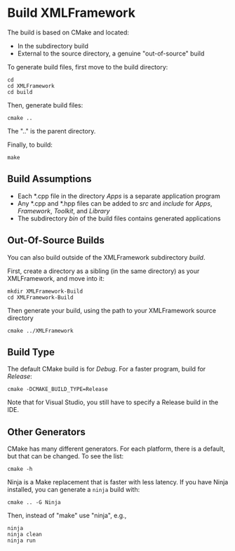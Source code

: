 # Build XMLFramework

The build is based on CMake and located:

* In the subdirectory build
* External to the source directory, a genuine "out-of-source" build

To generate build files, first move to the build directory:

```console
cd
cd XMLFramework
cd build
```

Then, generate build files:

```console
cmake ..
```

The ".." is the parent directory.

Finally, to build:

```console
make
```

## Build Assumptions

* Each *.cpp file in the directory *Apps* is a separate application program
* Any *.cpp and *.hpp files can be added to *src* and *include*
  for *Apps*, *Framework*, *Toolkit*, and *Library*
* The subdirectory *bin* of the build files contains generated applications

## Out-Of-Source Builds

You can also build outside of the XMLFramework subdirectory *build*.

First, create a directory as a sibling (in the same directory) as
your XMLFramework, and move into it:

```console
mkdir XMLFramework-Build
cd XMLFramework-Build
```

Then generate your build, using the path to your XMLFramework source directory

```console
cmake ../XMLFramework
```

## Build Type

The default CMake build is for *Debug*. For a faster program, build for *Release*:

```console
cmake -DCMAKE_BUILD_TYPE=Release
```

Note that for Visual Studio, you still have to specify a Release build in the IDE.

## Other Generators

CMake has many different generators. For each platform, there is
a default, but that can be changed. To see the list:

```console
cmake -h
```

Ninja is a Make replacement that is faster with less latency.
If you have Ninja installed, you can generate a `ninja` build with:

```console
cmake .. -G Ninja
```

Then, instead of "make" use "ninja", e.g.,

```console
ninja 
ninja clean
ninja run
```
